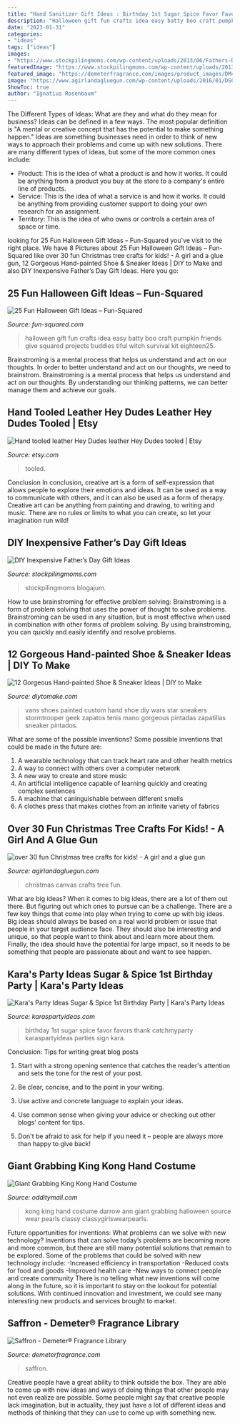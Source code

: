 ```yaml
---
title: "Hand Sanitizer Gift Ideas : Birthday 1st Sugar Spice Favor Favors Thank Catchmyparty Karaspartyideas Parties Sign Kara"
description: "Halloween gift fun crafts idea easy batty boo craft pumpkin friends give squared projects buddies tiful witch survival kit eighteen25"
date: "2023-01-31"
categories:
- "ideas"
tags: ["ideas"]
images:
- "https://www.stockpilingmoms.com/wp-content/uploads/2013/06/Fathers-Day-Gift-2.jpg"
featuredImage: "https://www.stockpilingmoms.com/wp-content/uploads/2013/06/Fathers-Day-Gift-2.jpg"
featured_image: "https://demeterfragrance.com/images/product_images/DM418.jpg"
image: "https://www.agirlandagluegun.com/wp-content/uploads/2016/01/DSCN9146.jpg"
ShowToc: true
author: "Ignatius Rosenbaum"
---
```



The Different Types of Ideas: What are they and what do they mean for business?
Ideas can be defined in a few ways. The most popular definition is "A mental or creative concept that has the potential to make something happen." Ideas are something businesses need in order to think of new ways to approach their problems and come up with new solutions. 
There are many different types of ideas, but some of the more common ones include: 
- Product: This is the idea of what a product is and how it works. It could be anything from a product you buy at the store to a company's entire line of products. 
- Service: This is the idea of what a service is and how it works. It could be anything from providing customer support to doing your own research for an assignment. 
- Territory: This is the idea of who owns or controls a certain area of space or time.

	

		
looking for 25 Fun Halloween Gift Ideas – Fun-Squared you've visit to the right place. We have 8 Pictures about 25 Fun Halloween Gift Ideas – Fun-Squared like over 30 fun Christmas tree crafts for kids! - A girl and a glue gun, 12 Gorgeous Hand-painted Shoe &amp; Sneaker Ideas | DIY to Make and also DIY Inexpensive Father’s Day Gift Ideas. Here you go:
		
    
## 25 Fun Halloween Gift Ideas – Fun-Squared

<img loading=lazy src="http://fun-squared.com/wp-content/uploads/2016/10/BattyGiftIdea.jpg" onerror="this.onerror=null;this.src='https://tse3.mm.bing.net/th?id=OIP.hTbA7Emc6646kCDm7TGcxQHaLE&amp;pid=15.1';" alt="25 Fun Halloween Gift Ideas – Fun-Squared">

_Source: fun-squared.com_

>halloween gift fun crafts idea easy batty boo craft pumpkin friends give squared projects buddies tiful witch survival kit eighteen25. 

	

Brainstroming is a mental process that helps us understand and act on our thoughts.
In order to better understand and act on our thoughts, we need to brainstrom. Brainstroming is a mental process that helps us understand and act on our thoughts. By understanding our thinking patterns, we can better manage them and achieve our goals.

    
## Hand Tooled Leather Hey Dudes Leather Hey Dudes Tooled | Etsy

<img loading=lazy src="https://i.etsystatic.com/22210810/r/il/bd3dbd/2951961551/il_fullxfull.2951961551_6f7v.jpg" onerror="this.onerror=null;this.src='https://tse1.mm.bing.net/th?id=OIP.W_mA16Be0TXb1xK-dOobggHaJ4&amp;pid=15.1';" alt="Hand tooled leather Hey Dudes leather Hey Dudes tooled | Etsy">

_Source: etsy.com_

>tooled. 

	

Conclusion
In conclusion, creative art is a form of self-expression that allows people to explore their emotions and ideas. It can be used as a way to communicate with others, and it can also be used as a form of therapy. Creative art can be anything from painting and drawing, to writing and music. There are no rules or limits to what you can create, so let your imagination run wild!

    
## DIY Inexpensive Father’s Day Gift Ideas

<img loading=lazy src="https://www.stockpilingmoms.com/wp-content/uploads/2013/06/Fathers-Day-Gift-2.jpg" onerror="this.onerror=null;this.src='https://tse2.mm.bing.net/th?id=OIP.T1ZmV3w0ZBOdZR7AHEYOEgHaJ4&amp;pid=15.1';" alt="DIY Inexpensive Father’s Day Gift Ideas">

_Source: stockpilingmoms.com_

>stockpilingmoms blogajum. 

	

How to use brainstroming for effective problem solving:
Brainstroming is a form of problem solving that uses the power of thought to solve problems. Brainstroming can be used in any situation, but is most effective when used in combination with other forms of problem solving. By using brainstroming, you can quickly and easily identify and resolve problems.

    
## 12 Gorgeous Hand-painted Shoe &amp; Sneaker Ideas | DIY To Make

<img loading=lazy src="http://www.diytomake.com/wp-content/uploads/2017/01/Hand-Painted-Stormtrooper-Vans-Shoes.jpg" onerror="this.onerror=null;this.src='https://tse1.mm.bing.net/th?id=OIP.2SuTSPSsJ1rkCkXKg3k_XwHaJ4&amp;pid=15.1';" alt="12 Gorgeous Hand-painted Shoe &amp; Sneaker Ideas | DIY to Make">

_Source: diytomake.com_

>vans shoes painted custom hand shoe diy wars star sneakers stormtrooper geek zapatos tenis mano gorgeous pintadas zapatillas sneaker pintados. 

	

What are some of the possible inventions?
Some possible inventions that could be made in the future are: 
1. A wearable technology that can track heart rate and other health metrics 
2. A way to connect with others over a computer network 
3. A new way to create and store music 
4. An artificial intelligence capable of learning quickly and creating complex sentences 
5. A machine that caninguishable between different smells 
6. A clothes press that makes clothes from an infinite variety of fabrics 

    
## Over 30 Fun Christmas Tree Crafts For Kids! - A Girl And A Glue Gun

<img loading=lazy src="https://www.agirlandagluegun.com/wp-content/uploads/2016/01/DSCN9146.jpg" onerror="this.onerror=null;this.src='https://tse1.mm.bing.net/th?id=OIP.R_P4KPvskbJQGVLK5Cm_gwHaJ4&amp;pid=15.1';" alt="over 30 fun Christmas tree crafts for kids! - A girl and a glue gun">

_Source: agirlandagluegun.com_

>christmas canvas crafts tree fun. 

	

What are big ideas?
When it comes to big ideas, there are a lot of them out there. But figuring out which ones to pursue can be a challenge. There are a few key things that come into play when trying to come up with big ideas. 
Big ideas should always be based on a real world problem or issue that people in your target audience face. They should also be interesting and unique, so that people want to think about and learn more about them. Finally, the idea should have the potential for large impact, so it needs to be something that people are passionate about and want to see happen.

    
## Kara&#039;s Party Ideas Sugar &amp; Spice 1st Birthday Party | Kara&#039;s Party Ideas

<img loading=lazy src="http://karaspartyideas.com/wp-content/uploads/2016/06/Sugar-Spice-1st-Birthday-Party-via-Karas-Party-Ideas-KarasPartyIdeas.com4_.jpeg" onerror="this.onerror=null;this.src='https://tse4.mm.bing.net/th?id=OIP.VsdR9oKnmUuhfYLItg0n_AHaLI&amp;pid=15.1';" alt="Kara&#039;s Party Ideas Sugar &amp; Spice 1st Birthday Party | Kara&#039;s Party Ideas">

_Source: karaspartyideas.com_

>birthday 1st sugar spice favor favors thank catchmyparty karaspartyideas parties sign kara. 

	

Conclusion: Tips for writing great blog posts
1. Start with a strong opening sentence that catches the reader's attention and sets the tone for the rest of your post.
2. Be clear, concise, and to the point in your writing.

3. Use active and concrete language to explain your ideas. 
4. Use common sense when giving your advice or checking out other blogs' content for tips. 
5. Don't be afraid to ask for help if you need it – people are always more than happy to give back!

    
## Giant Grabbing King Kong Hand Costume

<img loading=lazy src="https://odditymall.com/includes/content/upload/king-kong-hand-costume-8513.jpg" onerror="this.onerror=null;this.src='https://tse1.mm.bing.net/th?id=OIP.UB-X79tx6jIAIbVxe12r_wHaLH&amp;pid=15.1';" alt="Giant Grabbing King Kong Hand Costume">

_Source: odditymall.com_

>kong king hand costume darrow ann giant grabbing halloween source wear pearls classy classygirlswearpearls. 

	

Future opportunities for inventions: What problems can we solve with new technology?
Inventions that can solve today’s problems are becoming more and more common, but there are still many potential solutions that remain to be explored. Some of the problems that could be solved with new technology include: 
-Increased efficiency in transportation 
-Reduced costs for food and goods 
-Improved health care 
-New ways to connect people and create community 
There is no telling what new inventions will come along in the future, so it is important to stay on the lookout for potential solutions. With continued innovation and investment, we could see many interesting new products and services brought to market.

    
## Saffron - Demeter® Fragrance Library

<img loading=lazy src="https://demeterfragrance.com/images/product_images/DM418.jpg" onerror="this.onerror=null;this.src='https://tse2.mm.bing.net/th?id=OIP.HU7gPV9XcasZR5ZJDXiSzQHaJ4&amp;pid=15.1';" alt="Saffron - Demeter® Fragrance Library">

_Source: demeterfragrance.com_

>saffron. 

	

Creative people have a great ability to think outside the box. They are able to come up with new ideas and ways of doing things that other people may not even realize are possible. Some people might say that creative people lack imagination, but in actuality, they just have a lot of different ideas and methods of thinking that they can use to come up with something new.

